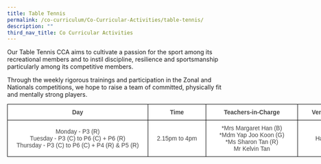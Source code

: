 ```yaml
---
title: Table Tennis
permalink: /co-curriculum/Co-Curricular-Activities/table-tennis/
description: ""
third_nav_title: Co Curricular Activities
---
```

Our Table Tennis CCA aims to cultivate a passion for the sport among its recreational members and to instil discipline, resilience and sportsmanship particularly among its competitive members. 

Through the weekly rigorous trainings and participation in the Zonal and Nationals competitions, we hope to raise a team of committed, physically fit and mentally strong players.

<style type="text/css">
.tg  {border-collapse:collapse;border-spacing:0;margin:0px auto;}
.tg td{border-color:black;border-style:solid;border-width:1px;font-family:Arial, sans-serif;font-size:14px;
  overflow:hidden;padding:10px 5px;word-break:normal;}
.tg th{border-color:black;border-style:solid;border-width:1px;font-family:Arial, sans-serif;font-size:14px;
  font-weight:normal;overflow:hidden;padding:10px 5px;word-break:normal;}
.tg .tg-d8lx{background-color:#FFF;color:#444;font-weight:bold;text-align:center;vertical-align:middle}
.tg .tg-vfvg{background-color:#FFF;color:#444;text-align:center;vertical-align:middle}
</style>
<table class="tg" style="undefined;table-layout: fixed; width: 785px">
<colgroup>
<col style="width: 328px">
<col style="width: 136px">
<col style="width: 214px">
<col style="width: 107px">
</colgroup>
<tbody>
  <tr>
    <td class="tg-d8lx"><span style="background-color:initial">Day</span></td>
    <td class="tg-d8lx">Time</td>
    <td class="tg-d8lx">Teachers-in-Charge</td>
    <td class="tg-d8lx">Venue</td>
  </tr>
  <tr>
    <td class="tg-vfvg">Monday - P3 (R)<br>Tuesday - P3 <span style="background-color:initial">(C) </span><span style="color:#444;background-color:initial">to P6 (C) + P6 (R)</span><br><span style="color:#444;background-color:initial">Thursday - P3 </span><span style="background-color:initial">(C) </span><span style="color:#444;background-color:initial">to P6 (C) + P4 (R) &amp; P5 (R)</span></td>
    <td class="tg-vfvg"> 2.15pm to 4pm</td>
    <td class="tg-vfvg">*Mrs <span style="background-color:initial">Margaret Han (B)</span><br> *Mdm Yap Joo Koon (G)<br>*Ms Sharon Tan (R)<br><span style="color:#444;background-color:initial">Mr Kelvin Tan</span></td>
    <td class="tg-vfvg">Hall</td>
  </tr>
</tbody>
</table>